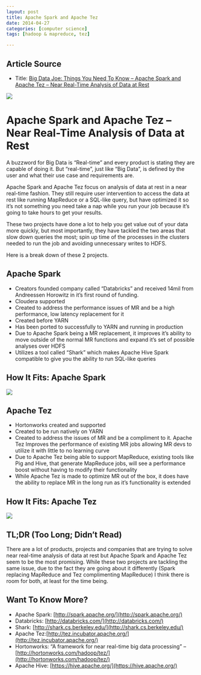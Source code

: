 ```yaml
---
layout: post
title: Apache Spark and Apache Tez
date: 2014-04-27
categories: [computer science]
tags: [hadoop & mapreduce, tez]

---
```


## Article Source
* Title: [Big Data Joe: Things You Need To Know – Apache Spark and Apache Tez – Near Real-Time Analysis of Data at Rest](http://www.trace3.com/blog/?p=1589)


![](http://sungsoo.github.com/images/spark-vs-tez.png)
# Apache Spark and Apache Tez – Near Real-Time Analysis of Data at Rest

A buzzword for Big Data is “Real-time” and every product is stating they
are capable of doing it. But “real-time”, just like “Big Data”, is
defined by the user and what their use case and requirements are.

Apache Spark and Apache Tez focus on analysis of data at rest in a near
real-time fashion. They still require user intervention to access the
data at rest like running MapReduce or a SQL-like query, but have
optimized it so it’s not something you need take a nap while you run
your job because it’s going to take hours to get your results.

These two projects have done a lot to help you get value out of your
data more quickly, but most importantly, they have tackled the two areas
that slow down queries the most; spin up time of the processes in the
clusters needed to run the job and avoiding unnecessary writes to HDFS.

Here is a break down of these 2 projects.

Apache Spark
---

-   Creators founded company called “Databricks” and received 14mil from
    Andreessen Horowitz in it’s first round of funding.
-   Cloudera supported
-   Created to address the performance issues of MR and be a high
    performance, low latency replacement for it
-   Created before YARN
-   Has been ported to successfully to YARN and running in production
-   Due to Apache Spark being a MR replacement, it improves it’s ability
    to move outside of the normal MR functions and expand it’s set of
    possible analyses over HDFS
-   Utilizes a tool called “Shark” which makes Apache Hive Spark
    compatible to give you the ability to run SQL-like queries

How It Fits: Apache Spark
---

![](http://sungsoo.github.com/images/apache-spark.png)

Apache Tez
---

-   Hortonworks created and supported
-   Created to be run natively on YARN
-   Created to address the issues of MR and be a compliment to it.
    Apache Tez Improves the performance of existing MR jobs allowing MR
    devs to utilize it with little to no learning curve
-   Due to Apache Tez being able to support MapReduce, existing tools
    like Pig and Hive, that generate MapReduce jobs, will see a
    performance boost without having to modify their functionality
-   While Apache Tez is made to optimize MR out of the box, it does have
    the ability to replace MR in the long run as it’s functionality is
    extended

How It Fits: Apache Tez
---

![](http://sungsoo.github.com/images/yarn-3.png)

TL;DR (Too Long; Didn’t Read)
---

 There are a lot of products, projects and companies that are trying to
solve near real-time analysis of data at rest but Apache Spark and
Apache Tez seem to be the most promising. While these two projects are
tackling the same issue, due to the fact they are going about it
differently (Spark replacing MapReduce and Tez complimenting MapReduce)
I think there is room for both, at least for the time being.

Want To Know More?
---

* Apache Spark: [http://spark.apache.org/](http://spark.apache.org/)
* Databricks: [http://databricks.com/](http://databricks.com/)
* Shark: [http://shark.cs.berkeley.edu/](http://shark.cs.berkeley.edu/)
* Apache Tez:[http://tez.incubator.apache.org/](http://tez.incubator.apache.org/)
* Hortonworks: “A framework for near real-time big data processing” – [http://hortonworks.com/hadoop/tez/](http://hortonworks.com/hadoop/tez/)
* Apache Hive: [https://hive.apache.org/](https://hive.apache.org/)
